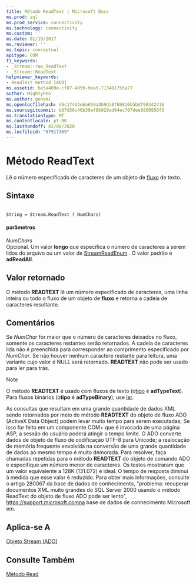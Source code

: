 ```yaml
---
title: Método ReadText | Microsoft Docs
ms.prod: sql
ms.prod_service: connectivity
ms.technology: connectivity
ms.custom: ''
ms.date: 01/19/2017
ms.reviewer: ''
ms.topic: conceptual
apitype: COM
f1_keywords:
- _Stream::raw_ReadText
- _Stream::ReadText
helpviewer_keywords:
- ReadText method [ADO]
ms.assetid: be5a409e-cf87-4859-9ea5-713401755a77
author: MightyPen
ms.author: genemi
ms.openlocfilehash: d6c174d2e6a659a3b9da8f89816b5bdf90342416
ms.sourcegitcommit: b87d36c46b39af8b929ad94ec707dee8800950f5
ms.translationtype: MT
ms.contentlocale: pt-BR
ms.lasthandoff: 02/08/2020
ms.locfileid: "67917369"
---
```

# <a name="readtext-method"></a>Método ReadText
Lê o número especificado de caracteres de um objeto de [fluxo](../../../ado/reference/ado-api/stream-object-ado.md) de texto.  
  
## <a name="syntax"></a>Sintaxe  
  
```  
  
String = Stream.ReadText ( NumChars)  
```  
  
#### <a name="parameters"></a>parâmetros  
 *NumChars*  
 Opcional. Um valor **longo** que especifica o número de caracteres a serem lidos do arquivo ou um valor de [StreamReadEnum](../../../ado/reference/ado-api/streamreadenum.md) . O valor padrão é **adReadAll**.  
  
## <a name="return-value"></a>Valor retornado  
 O método **READTEXT** lê um número especificado de caracteres, uma linha inteira ou todo o fluxo de um objeto de **fluxo** e retorna a cadeia de caracteres resultante.  
  
## <a name="remarks"></a>Comentários  
 Se *NumChar* for maior que o número de caracteres deixados no fluxo, somente os caracteres restantes serão retornados. A cadeia de caracteres lida não é preenchida para corresponder ao comprimento especificado por *NumChar*. Se não houver nenhum caractere restante para leitura, uma variante cujo valor é NULL será retornado. **READTEXT** não pode ser usado para ler para trás.  
  
> [!NOTE]
>  O método **READTEXT** é usado com fluxos de texto (o[tipo](../../../ado/reference/ado-api/type-property-ado-stream.md) é **adTypeText**). Para fluxos binários (o**tipo** é **adTypeBinary**), use [ler](../../../ado/reference/ado-api/read-method.md).  
  
 As consultas que resultam em uma grande quantidade de dados XML sendo retornados por meio do método **READTEXT** do objeto de fluxo ADO (ActiveX Data Object) podem levar muito tempo para serem executadas; Se isso for feito em um componente COM+ que é invocado de uma página ASP, a sessão do usuário poderá atingir o tempo limite. O ADO converte dados de objeto de fluxo de codificação UTF-8 para Unicode; a realocação de memória frequente envolvida na conversão de uma grande quantidade de dados ao mesmo tempo é muito demorada. Para resolver, faça chamadas repetidas para o método **READTEXT** do objeto de comando ADO e especifique um número menor de caracteres. Os testes mostraram que um valor equivalente a 128K (131.072) é ideal. O tempo de resposta diminui à medida que esse valor é reduzido. Para obter mais informações, consulte o artigo 280067 da base de dados de conhecimento, "problema: recuperar documentos XML muito grandes do SQL Server 2000 usando o método ReadText do objeto de fluxo ADO pode ser lento", https://support.microsoft.comna base de dados de conhecimento Microsoft em.  
  
## <a name="applies-to"></a>Aplica-se A  
 [Objeto Stream (ADO)](../../../ado/reference/ado-api/stream-object-ado.md)  
  
## <a name="see-also"></a>Consulte Também  
 [Método Read](../../../ado/reference/ado-api/read-method.md)
